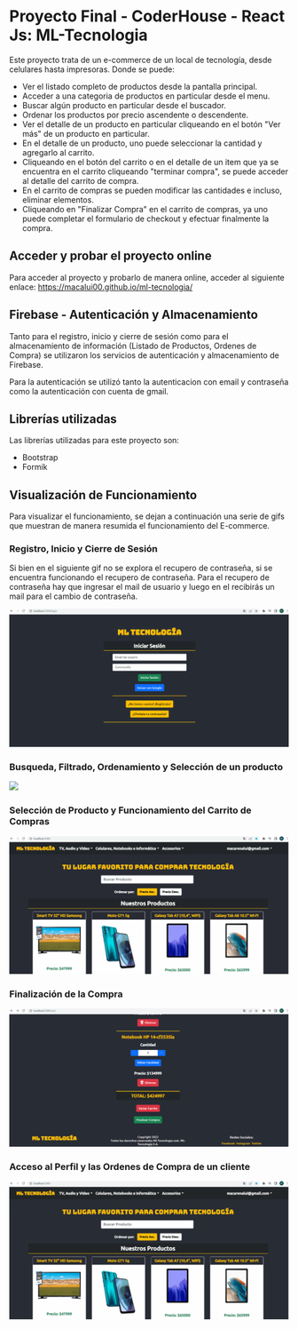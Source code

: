 # Proyecto Final - CoderHouse - React Js: ML-Tecnologia

Este proyecto trata de un e-commerce de un local de tecnología, desde celulares hasta impresoras. Donde se puede:
- Ver el listado completo de productos desde la pantalla principal.
- Acceder a una categoria de productos en particular desde el menu.
- Buscar algún producto en particular desde el buscador.
- Ordenar los productos por precio ascendente o descendente.
- Ver el detalle de un producto en particular cliqueando en el botón "Ver más" de un producto en particular.
- En el detalle de un producto, uno puede seleccionar la cantidad y agregarlo al carrito.
- Cliqueando en el botón del carrito o en el detalle de un item que ya se encuentra en el carrito cliqueando "terminar compra", se puede acceder al detalle del carrito de compra.
- En el carrito de compras se pueden modificar las cantidades e incluso, eliminar elementos.
- Cliqueando en "Finalizar Compra" en el carrito de compras, ya uno puede completar el formulario de checkout y efectuar finalmente la compra.

## Acceder y probar el proyecto online
Para acceder al proyecto y probarlo de manera online, acceder al siguiente enlace:
https://macalui00.github.io/ml-tecnologia/ 

## Firebase - Autenticación y Almacenamiento
Tanto para el registro, inicio y cierre de sesión como para el almacenamiento de información (Listado de Productos, Ordenes de Compra) se utilizaron los servicios de autenticación y almacenamiento de Firebase.

Para la autenticación se utilizó tanto la autenticacion con email y contraseña como la autenticación con cuenta de gmail.

## Librerías utilizadas

Las librerías utilizadas para este proyecto son: 
- Bootstrap
- Formik

## Visualización de Funcionamiento
Para visualizar el funcionamiento, se dejan a continuación una serie de gifs que muestran de manera resumida el funcionamiento del E-commerce.

### Registro, Inicio y Cierre de Sesión
Si bien en el siguiente gif no se explora el recupero de contraseña, si se encuentra funcionando el recupero de contraseña.
Para el recupero de contraseña hay que ingresar el mail de usuario y luego en el recibirás un mail para el cambio de contraseña.

![](public/LOGIN-SIGNUP-LOGOUT.gif)

### Busqueda, Filtrado, Ordenamiento y Selección de un producto
![](public/BUSQUEDA-FILTRADO-ORDENAMIENTO-DETALLEITEM.gif)

### Selección de Producto y Funcionamiento del Carrito de Compras
![](public/DETALLEITEM-MANEJO_CARRITO-FINALIZAR_COMPRA.gif)

### Finalización de la Compra
![](public/FINALIZACION_COMPRA.gif)

### Acceso al Perfil y las Ordenes de Compra de un cliente
![](public/PERFIL-ORDENESDECOMPRA-LOGOUT.gif)
